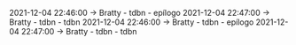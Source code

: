 2021-12-04 22:46:00 -> Bratty - tdbn - epílogo
2021-12-04 22:47:00 -> Bratty - tdbn - tdbn
2021-12-04 22:46:00 -> Bratty - tdbn - epílogo
2021-12-04 22:47:00 -> Bratty - tdbn - tdbn
